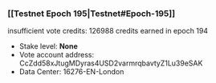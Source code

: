 ### [[Testnet Epoch 195|Testnet#Epoch-195]]
insufficient vote credits: 126988 credits earned in epoch 194
* Stake level: **None**
* Vote account address: CcZdd58xJtugMDyras4USD2varmrqbavtyZ1Lu39eSAK
* Data Center: 16276-EN-London